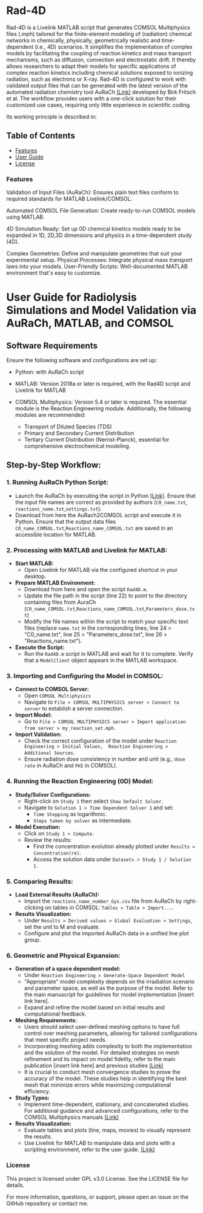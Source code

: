 # Rad-4D
Rad-4D is a Livelink MATLAB script that generates COMSOL Multiphysics files (.mph) tailored for the finite-element modeling of (radiation) chemical networks in chemically, physically, geometrically realistic and time-dependent (i.e., 4D) scenarios. It simplifies the implementation of complex models by facilitating the coupling of reaction kinetics and mass transport mechanisms, such as diffusion, convection and electrostatic drift. It thereby allows researchers to adapt their models for specific applications of complex reaction kinetics including chemical solutions exposed to ionizing radiation, such as electrons or X-ray. Rad-4D is configured to work with validated output files that can be generated with the latest version of the automated radiation chemistry tool AuRaCh  [(Link)](https://github.com/BirkFritsch/Radiolysis-simulations) developed by Birk Fritsch et al. The workflow provides users with a one-click solution for their customized use cases, requiring only little experience in scientific coding.

Its working principle is described in:

## Table of Contents
- [Features](#features)
- [User Guide](#userguide)
- [License](#license)

### Features
Validation of Input Files (AuRaCh): Ensures plain text files conform to required standards for MATLAB Livelink/COMSOL.

Automated COMSOL File Generation: Create ready-to-run COMSOL models using MATLAB.

4D Simulation Ready: Set up 0D chemical kinetics models ready to be expanded in 1D, 2D,3D dimensions and physics in a time-dependent study (4D).

Complex Geometries: Define and manipulate geometries that suit your experimental setup.
Physical Processes: Integrate physical mass transport laws into your models.
User-Friendly Scripts: Well-documented MATLAB environment that's easy to customize.
   
# User Guide for Radiolysis Simulations and Model Validation via AuRaCh, MATLAB, and COMSOL

## Software Requirements

Ensure the following software and configurations are set up:

- Python: with AuRaCh script

- MATLAB: Version 2018a or later is required, with the Rad4D script and Livelink for MATLAB

- COMSOL Multiphysics: Version 5.4 or later is required. The essential module is the Reaction Engineering module. Additionally, the following modules are recommended:
  - Transport of Diluted Species (TDS)
  - Primary and Secondary Current Distribution
  - Tertiary Current Distribution (Nernst-Planck), essential for comprehensive electrochemical modeling.

## Step-by-Step Workflow:

### 1. Running AuRaCh Python Script:
- Launch the AuRaCh by executing the script in Python [(Link)](https://github.com/BirkFritsch/Radiolysis-simulations). Ensure that the input file names are correct as provided by authors (`C0_name.txt`, `reactions_name.txt`,`settings.txt`).
- Download from here the AuRach2COMSOL script and execute it in Python. Ensure that the output data files `C0_name_COMSOL.txt`,`Reactions_name_COMSOL.txt` are saved in an accessible location for MATLAB.

### 2. Processing with MATLAB and Livelink for MATLAB:
- **Start MATLAB:**
  - Open Livelink for MATLAB via the configured shortcut in your desktop.
- **Prepare MATLAB Environment:**
  - Download from here and open the script `Rad4D.m`.
  - Update the file path in the script (line 22) to point to the directory containing files from AuraCh (`C0_name_COMSOL.txt`,`Reactions_name_COMSOL.txt`,`Parameters_dose.txt`)
  - Modify the file names within the script to match your specific text files (replace `name.txt` in the corresponding lines; line 24 > "C0_name.txt", line 25 > "Parameters_dose.txt", line 26 > "Reactions_name.txt").
- **Execute the Script:**
  - Run the `Rad4D.m` script in MATLAB and wait for it to complete. Verify that a `ModelClient` object appears in the MATLAB workspace.

### 3. Importing and Configuring the Model in COMSOL:
- **Connect to COMSOL Server:**
  - Open `COMSOL Multiphysics` 
  - Navigate to `File > COMSOL MULTIPHYSICS server > Connect to server` to establish a server connection.
- **Import Model:**
  - Go to `File > COMSOL MULTIPHYSICS server > Import application from server > my_reaction_set.mph`.
- **Import Validation:**
  - Check the correct configuration of the model under `Reaction Engineering > Initial Values,  Reaction Engineering > Additional Sources`.
  - Ensure radiation dose consistency in number and unit (e.g., `dose rate` in AuRaCh and `PHI` in COMSOL).

### 4. Running the Reaction Engineering (0D) Model:
- **Study/Solver Configurations:**
  - Right-click on `Study 1` then select `Show Default Solver`.
  - Navigate to `Solution 1 > Time Dependent Solver 1` and set:
    - `Time Stepping` as logarithmic.
    - `Steps taken by solver` as intermediate.
- **Model Execution:**
  - Click on `Study 1 > Compute`.
  - Review the results:
    - Find the concentration evolution already plotted under `Results > Concentration(re)`.
    - Access the solution data under `Datasets > Study 1 / Solution 1`.
   
### 5. Comparing Results:
- **Load External Results (AuRaCh):**
  - Import the `reactions_name_number_Gys.csv` file from AuRaCh by right-clicking on tables in COMSOL: `Tables > Table > Import...`.
- **Results Visualization:**
  - Under `Results > Derived values > Global Evaluation > Settings`, set the unit to M and evaluate.
  - Configure and plot the imported AuRaCh data in a unified line plot group.

### 6. Geometric and Physical Expansion:
- **Generation of a space dependent model:**
  - Under `Reaction Engineering > Generate-Space Dependent Model`
  - "Appropriate" model complexity depends on the irradiation scenario and parameter space, as well as the purpose of the model. Refer to the main manuscript for guidelines for model implementation  [insert link here].
  - Expand and refine the model based on initial results and computational feedback.
- **Meshing Requirements:**
  - Users should select user-defined meshing options to have full control over meshing parameters, allowing for tailored configurations that meet specific project needs.
  - Incorporating meshing adds complexity to both the implementation and the solution of the model. For detailed strategies on mesh refinement and its impact on model fidelity, refer to the main publication [insert link here] and previous studies  [(Link)](https://iopscience.iop.org/article/10.1088/2632-959X/acad18)
  - It is crucial to conduct mesh convergence studies to prove the accuracy of the model. These studies help in identifying the best mesh that minimize errors while maximizing computational efficiency.
- **Study Types:**
  - Implement time-dependent, stationary, and concatenated studies. For additional guidance and advanced configurations, refer to the COMSOL Multiphysics manuals [(Link)](https://doc.comsol.com/5.5/docserver/#!/com.comsol.help.comsol/comsol_ref_solver.27.001.html)
- **Results Visualization:** 
  - Evaluate tables and plots (line, maps, movies) to visually represent the results.
  - Use Livelink for MATLAB to manipulate data and plots with a scripting environment, refer to the user guide. [(Link)](https://doc.comsol.com/5.4/doc/com.comsol.help.llmatlab/LiveLinkForMATLABUsersGuide.pdf)
 

### License
This project is licensed under GPL v3.0 License. See the LICENSE file for details.

For more information, questions, or support, please open an issue on the GitHub repository or contact me.
